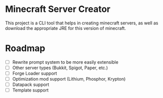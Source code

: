 # Minecraft Server Creator

This project is a CLI tool that helps in creating minecraft servers,
as well as download the appropriate JRE for this version of minecraft.

# Roadmap
- [ ] Rewrite prompt system to be more easily extensible
- [ ] Other server types (Bukkit, Spigot, Paper, etc.)
- [ ] Forge Loader support
- [ ] Optimization mod support (Lithium, Phosphor, Krypton)
- [ ] Datapack support
- [ ] Template support
